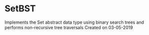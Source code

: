 # SetBST
Implements the Set abstract data type using binary search trees and performs non-recursive tree traversals
Created on 03-05-2019
